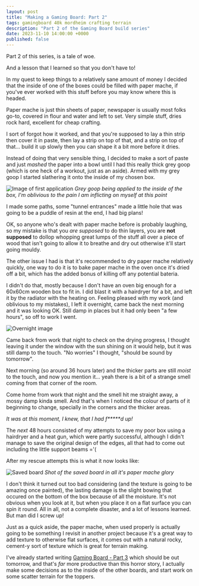 ```yaml
---
layout: post
title: "Making a Gaming Board: Part 2"
tags: gamingboard 40k mordheim crafting terrain
description: "Part 2 of the Gaming Board build series"
date: 2023-11-10 14:00:00 +0000
published: false
---
```


Part 2 of this series, is a tale of woe.

And a lesson that I learned so that you don't have to!

In my quest to keep things to a relatively sane amount of money I decided that the inside of one of the boxes could be filled with paper mache, if you've ever worked with this stuff before you may know where this is headed.

Paper mache is just thin sheets of paper, newspaper is usually most folks go-to, covered in flour and water and left to set. Very simple stuff, dries rock hard, excellent for cheap crafting.

I sort of forgot how it worked, and that you're supposed to lay a thin strip then cover it in paste, then lay a strip on top of that, and a strip on top of that... build it up slowly then you can shape it a bit more before it dries. 

Instead of doing that very sensible thing, I decided to make a sort of paste and just *mashed* the paper into a bowl until I had this really thick grey goop (which is one heck of a workout, just as an aside). Armed with my grey goop I started slathering it onto the inside of my chosen box.

![Image of first application]()
*Grey goop being applied to the inside of the box, I'm oblivious to the pain I am inflicting on myself at this point*

I made some paths, some "tunnel entrances" made a little hole that was going to be a puddle of resin at the end, I had big plans!

OK, so anyone who's dealt with paper mache before is probably laughing, so my mistake is that you *are supposed* to do thin layers, you are **not supposed** to dollop whopping great lumps of the stuff all over a piece of wood that isn't going to allow it to breathe and dry out otherwise it'll start going mouldy.

The other issue I had is that it's recommended to dry paper mache relatively quickly, one way to do it is to bake paper mache in the oven once it's dried off a bit, which has the added bonus of killing off any potential bateria. 

I didn't do that, mostly because I don't have an oven big enough for a 60x60cm wooden box to fit in. I did blast it with a hairdryer for a bit, and left it by the radiator with the heating on. Feeling pleased with my work (and oblivious to my mistakes), I left it overnight, came back the next morning and it was looking OK. Still damp in places but it had only been "a few hours", so off to work I went.

![Overnight image]()

Came back from work that night to check on the drying progress, I thought leaving it under the window with the sun shining on it would help, but it was still damp to the touch. "No worries" I thought, "should be sound by tomorrow".

Next morning (so around 36 hours later) and the thicker parts are still *moist* to the touch, and now you mention it... yeah there is a bit of a strange smell coming from that corner of the room.

Come home from work that night and the smell hit me straight away, a mossy damp kinda smell. And that's when I noticed the colour of parts of it beginning to change, specially in the corners and the thicker areas. 

*It was at this moment, I knew, that I had f\*\*\*\*\*d up!*

The *next* 48 hours consisted of my attempts to save my poor box using a hairdryer and a heat gun, which were partly successful, although I didn't manage to save the original design of the edges, all that had to come out including the little support beams ='\(

After my rescue attempts this is what it now looks like:

![Saved board]()
*Shot of the saved board in all it's paper mache glory*

I don't think it turned out too bad considering (and the texture is going to be amazing once painted), the lasting damage is the slight bowing that occured on the bottom of the box because of all the moisture. It's not obvious when you look at it, but when you place it on a flat surface you can spin it round. All in all, not a complete disaster, and a lot of lessons learned. But man did I screw up!

Just as a quick aside, the paper mache, when used properly is actually going to be something I revisit in another project because it's a great way to add texture to otherwise flat surfaces, it comes out with a natural rocky, cement-y sort of texture which is great for terrain making.

I've already started writing [Gaming Board - Part 3](https://paintsplastic.com/gaming-board-part-3) which should be out tomorrow, and that's *far* more productive than this horror story, I actually make some decisions as to the inside of the other boards, and start work on some scatter terrain for the toppers.